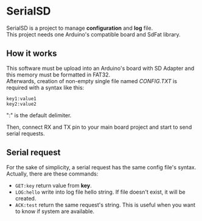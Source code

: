 # SerialSD

SerialSD is a project to manage **configuration** and **log** file.  
This project needs one Arduino's compatible board and SdFat library.

## How it works

This software must be upload into an Arduino's board with SD Adapter and this memory must be formatted in FAT32.  
Afterwards, creation of non-empty single file named _CONFIG.TXT_ is required with a syntax like this:  

```
key1:value1
key2:value2
```

":" is the default delimiter.

Then, connect RX and TX pin to your main board project and start to send serial requests.

## Serial request

For the sake of simplicity, a serial request has the same config file's syntax.  
Actually, there are these commands:

* ```GET:key``` return value from **key**.
* ```LOG:hello``` write into log file hello string. If file doesn't exist, it will be created.
* ```ACK:test``` return the same request's string. This is useful when you want to know if system are available.

